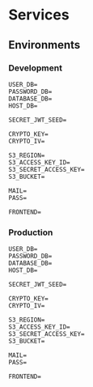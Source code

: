 # Services

## Environments

### Development

```.env
USER_DB=
PASSWORD_DB=
DATABASE_DB=
HOST_DB=

SECRET_JWT_SEED=

CRYPTO_KEY=
CRYPTO_IV=

S3_REGION=
S3_ACCESS_KEY_ID=
S3_SECRET_ACCESS_KEY=
S3_BUCKET=

MAIL=
PASS=

FRONTEND=
```

### Production

```.env
USER_DB=
PASSWORD_DB=
DATABASE_DB=
HOST_DB=

SECRET_JWT_SEED=

CRYPTO_KEY=
CRYPTO_IV=

S3_REGION=
S3_ACCESS_KEY_ID=
S3_SECRET_ACCESS_KEY=
S3_BUCKET=

MAIL=
PASS=

FRONTEND=
```

